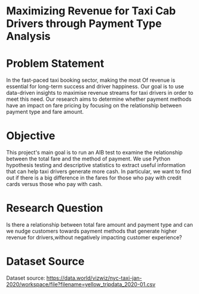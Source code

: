 # Maximizing Revenue for Taxi Cab Drivers through Payment Type Analysis 

# Problem Statement
In the fast-paced taxi booking sector, making the most Of revenue is essential for long-term success and driver happiness. Our goal is to use data-driven insights to maximise revenue streams for taxi drivers in order to meet this need. Our research aims to determine whether payment methods have an impact on fare pricing by focusing on the relationship between payment type and fare amount.

# Objective
This project's main goal is to run an AIB test to examine the relationship between the total fare and the method of payment. We use Python hypothesis testing and descriptive statistics to extract useful information that can help taxi drivers generate more cash. In particular, we want to find out if there is a big difference in the fares for those who pay with credit cards versus those who pay with cash.

# Research Question
Is there a relationship between total fare amount and payment type and can we nudge customers towards payment methods that generate higher revenue for drivers,without negatively impacting customer experience?

# Dataset Source
Dataset source: https://data.world/vizwiz/nyc-taxi-jan-2020/workspace/file?filename=yellow_tripdata_2020-01.csv

